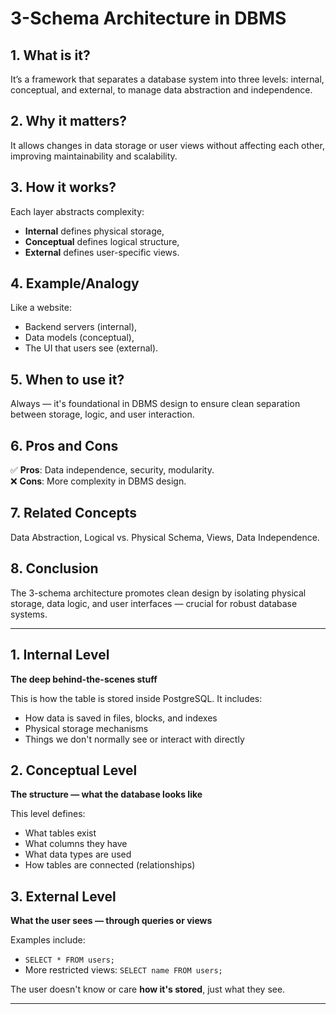 # 3-Schema Architecture in DBMS

## 1. What is it?
It’s a framework that separates a database system into three levels: internal, conceptual, and external, to manage data abstraction and independence.

## 2. Why it matters?
It allows changes in data storage or user views without affecting each other, improving maintainability and scalability.

## 3. How it works?
Each layer abstracts complexity:  
- **Internal** defines physical storage,  
- **Conceptual** defines logical structure,  
- **External** defines user-specific views.

## 4. Example/Analogy
Like a website:  
- Backend servers (internal),  
- Data models (conceptual),  
- The UI that users see (external).

## 5. When to use it?
Always — it's foundational in DBMS design to ensure clean separation between storage, logic, and user interaction.

## 6. Pros and Cons
✅ **Pros**: Data independence, security, modularity.  
❌ **Cons**: More complexity in DBMS design.

## 7. Related Concepts
Data Abstraction, Logical vs. Physical Schema, Views, Data Independence.

## 8. Conclusion
The 3-schema architecture promotes clean design by isolating physical storage, data logic, and user interfaces — crucial for robust database systems.

---

## 1. Internal Level
**The deep behind-the-scenes stuff**

This is how the table is stored inside PostgreSQL. It includes:
- How data is saved in files, blocks, and indexes
- Physical storage mechanisms
- Things we don't normally see or interact with directly

## 2. Conceptual Level
**The structure — what the database looks like**

This level defines:
- What tables exist
- What columns they have
- What data types are used
- How tables are connected (relationships)

## 3. External Level
**What the user sees — through queries or views**

Examples include:
- `SELECT * FROM users;`
- More restricted views: `SELECT name FROM users;`

The user doesn't know or care **how it's stored**, just what they see.

---
